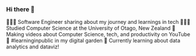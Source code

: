 ### Hi there 👋

<!--
**shashidas95/shashidas95** is a ✨ _special_ ✨ repository because its `README.md` (this file) appears on your GitHub profile.

Here are some ideas to get you started:

- 🔭 I’m currently working on ...
- 🌱 I’m currently learning ...
- 👯 I’m looking to collaborate on ...
- 🤔 I’m looking for help with ...
- 💬 Ask me about ...
- 📫 How to reach me: ...
- 😄 Pronouns: ...
- ⚡ Fun fact: ...
-->

👩🏻‍💻 Software Engineer sharing about my journey and learnings in tech
👩🏻‍🎓 Studied Computer Science at the University of Otago, New Zealand
🎨 Making videos about Computer Science, tech, and productivity on YouTube
🌷 #learninginpublic in my digital garden
💭 Currently learning about data analytics and dataviz!
